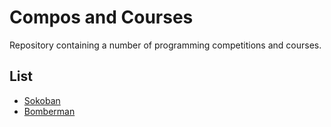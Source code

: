 # Compos and Courses

Repository containing a number of programming competitions and courses.

## List

* [Sokoban](Sokoban/index.md)
* [Bomberman](Bomberman/index.md)
